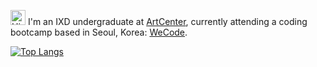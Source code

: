 <img src='https://qpluspicture.oss-cn-beijing.aliyuncs.com/6LjjQA/Hi.gif' alt='Hi' width="24"/> I'm an IXD undergraduate at [ArtCenter](https://www.artcenter.edu/), currently attending a coding bootcamp based in Seoul, Korea: [WeCode](https://github.com/wecode-bootcamp-korea).

[![Top Langs](https://github-readme-stats.vercel.app/api/top-langs/?username=anuraghazra&layout=compact)](https://github.com/ggkim0614/github-readme-stats)

<!--
**ggkim0614/ggkim0614** is a ✨ _special_ ✨ repository because its `README.md` (this file) appears on your GitHub profile.

Here are some ideas to get you started:

- 🔭 I’m currently working on ...
- 🌱 I’m currently learning ...
- 👯 I’m looking to collaborate on ...
- 🤔 I’m looking for help with ...
- 💬 Ask me about ...
- 📫 How to reach me: ...
- 😄 Pronouns: ...
- ⚡ Fun fact: ...
-->
